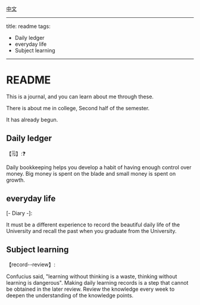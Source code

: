 [中文](https://github.com/NacJackson/NacJackson/blob/main/readme(zh).md)

---

title: readme
tags:

  - Daily ledger
  - everyday life
  - Subject learning

---



# README

This is a journal, and you can learn about me through these.

There is about me in college, Second half of the semester.

It has already begun.

## Daily ledger

【:spiral_notepad:】::question:

Daily bookkeeping helps you develop a habit of having enough control over money. Big money is spent on the blade and small money is spent on growth.

## everyday life

[- Diary -]:

It must be a different experience to record the beautiful daily life of the University and recall the past when you graduate from the University.

## Subject learning

【record--review】:

Confucius said, "learning without thinking is a waste, thinking without learning is dangerous". Making daily learning records is a step that cannot be obtained in the later review. Review the knowledge every week to deepen the understanding of the knowledge points.





